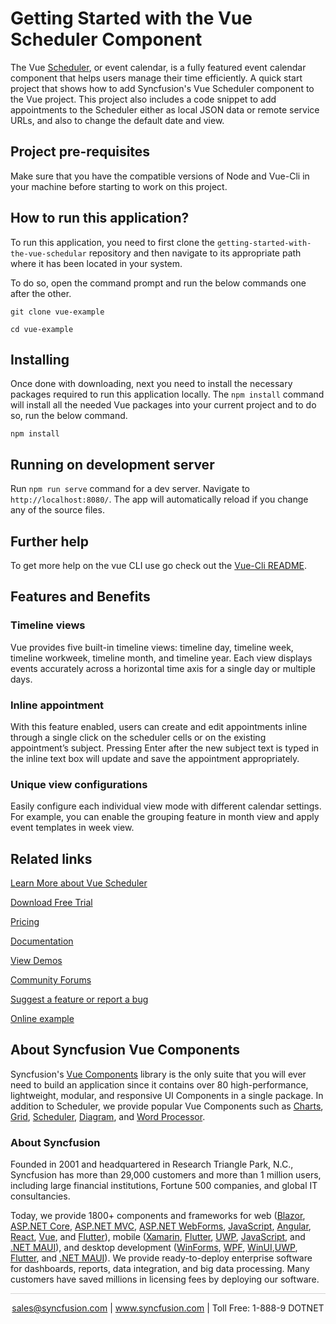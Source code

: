 # Getting Started with the Vue Scheduler Component 

The Vue [Scheduler](https://www.syncfusion.com/vue-components/vue-scheduler?utm_source=github&utm_medium=listing&utm_campaign=vue-scheduler-github-samples), or event calendar, is a fully featured event calendar component that helps users manage their time efficiently. A quick start project that shows how to add Syncfusion's Vue Scheduler component to the Vue project. This project also includes a code snippet to add appointments to the Scheduler either as local JSON data or remote service URLs, and also to change the default date and view.

## Project pre-requisites

Make sure that you have the compatible versions of Node and Vue-Cli in your machine before starting to work on this project.

## How to run this application?

To run this application, you need to first clone the `getting-started-with-the-vue-schedular` repository and then navigate to its appropriate path where it has been located in your system.

To do so, open the command prompt and run the below commands one after the other.

```
git clone vue-example

cd vue-example
```

## Installing

Once done with downloading, next you need to install the necessary packages required to run this application locally. The `npm install` command will install all the needed Vue packages into your current project and to do so, run the below command.

```
npm install
```

## Running on development server

Run `npm run serve` command for a dev server. Navigate to `http://localhost:8080/`. The app will automatically reload if you change any of the source files.

## Further help

To get more help on the vue CLI use go check out the [Vue-Cli README](https://github.com/vuejs/vue-cli/blob/master/README.md).

## Features and Benefits

### Timeline views

Vue provides five built-in timeline views: timeline day, timeline week, timeline workweek, timeline month, and timeline year. Each view displays events accurately across a horizontal time axis for a single day or multiple days.

### Inline appointment

With this feature enabled, users can create and edit appointments inline through a single click on the scheduler cells or on the existing appointment’s subject. Pressing Enter after the new subject text is typed in the inline text box will update and save the appointment appropriately.

### Unique view configurations

Easily configure each individual view mode with different calendar settings. For example, you can enable the grouping feature in month view and apply event templates in week view.

## Related links
[Learn More about Vue Scheduler](https://www.syncfusion.com/vue-components/vue-scheduler?utm_source=github&utm_medium=listing&utm_campaign=vue-scheduler-github-samples)

[Download Free Trial](https://www.syncfusion.com/downloads/vue?utm_source=github&utm_medium=listing&utm_campaign=vue-grid-github-samples)

[Pricing](https://www.syncfusion.com/sales/teamlicense?utm_source=github&utm_medium=listing&utm_campaign=vue-scheduler-github-samples)

[Documentation](https://ej2.syncfusion.com/vue/documentation/schedule/getting-started?utm_source=github&utm_medium=listing&utm_campaign=vue-scheduler-github-samples)

[View Demos](https://github.com/SyncfusionExamples/getting-started-with-the-vue-schedular?utm_source=github&utm_medium=listing&utm_campaign=vue-scheduler-github-samples)

[Community Forums](https://www.syncfusion.com/forums/vue-components?utm_source=github&utm_medium=listing&utm_campaign=vue-scheduler-github-samples)

[Suggest a feature or report a bug](https://www.syncfusion.com/feedback/vue?utm_source=github&utm_medium=listing&utm_campaign=vue-scheduler-github-samples)

[Online example](https://ej2.syncfusion.com/vue/demos/#/bootstrap5/schedule/default.html?utm_source=github&utm_medium=listing&utm_campaign=vue-scheduler-github-samples)

## About Syncfusion Vue Components

Syncfusion's [Vue Components](https://www.syncfusion.com/vue-components?utm_source=github&utm_medium=listing&utm_campaign=vue-scheduler-github-samples) library is the only suite that you will ever need to build an application since it contains over 80 high-performance, lightweight, modular, and responsive UI Components in a single package. In addition to Scheduler, we provide popular Vue Components such as [Charts](https://www.syncfusion.com/vue-components/vue-charts?utm_source=github&utm_medium=listing&utm_campaign=vue-speed-dial-github-samples), [Grid](https://www.syncfusion.com/vue-components/vue-grid?utm_source=github&utm_medium=listing&utm_campaign=vue-speed-dial-github-samples), [Scheduler](https://www.syncfusion.com/vue-components/vue-scheduler?utm_source=github&utm_medium=listing&utm_campaign=vue-scheduler-github-samples), [Diagram](https://www.syncfusion.com/vue-components/vue-diagram?utm_source=github&utm_medium=listing&utm_campaign=vue-scheduler-github-samples), and [Word Processor](https://www.syncfusion.com/vue-components/vue-word-processor?utm_source=github&utm_medium=listing&utm_campaign=vue-scheduler-github-samples).

### About Syncfusion
Founded in 2001 and headquartered in Research Triangle Park, N.C., Syncfusion has more than 29,000 customers and more than 1 million users, including large financial institutions, Fortune 500 companies, and global IT consultancies.

Today, we provide 1800+ components and frameworks for web ([Blazor](https://www.syncfusion.com/blazor-components?utm_source=github&utm_medium=listing&utm_campaign=vue-scheduler-github-samples), [ASP.NET Core](https://www.syncfusion.com/aspnet-core-ui-controls?utm_source=github&utm_medium=listing&utm_campaign=vue-scheduler-github-samples), [ASP.NET MVC](https://www.syncfusion.com/aspnet-mvc-ui-controls?utm_source=github&utm_medium=listing&utm_campaign=vue-scheduler-github-samples), [ASP.NET WebForms](https://www.syncfusion.com/jquery/aspnet-webforms-ui-controls?utm_source=github&utm_medium=listing&utm_campaign=vue-scheduler-github-samples), [JavaScript](https://www.syncfusion.com/javascript-ui-controls?utm_source=github&utm_medium=listing&utm_campaign=vue-scheduler-github-samples), [Angular](https://www.syncfusion.com/angular-components?utm_source=github&utm_medium=listing&utm_campaign=vue-scheduler-github-samples), [React](https://www.syncfusion.com/react-components?utm_source=github&utm_medium=listing&utm_campaign=vue-scheduler-github-samples), [Vue](https://www.syncfusion.com/vue-components?utm_source=github&utm_medium=listing&utm_campaign=vue-scheduler-github-samples), and [Flutter](https://www.syncfusion.com/flutter-widgets?utm_source=github&utm_medium=listing&utm_campaign=vue-scheduler-github-samples)), mobile ([Xamarin](https://www.syncfusion.com/xamarin-ui-controls?utm_source=github&utm_medium=listing&utm_campaign=vue-scheduler-github-samples), [Flutter](https://www.syncfusion.com/flutter-widgets?utm_source=github&utm_medium=listing&utm_campaign=vue-scheduler-github-samples), [UWP](https://www.syncfusion.com/uwp-ui-controls?utm_source=github&utm_medium=listing&utm_campaign=vue-scheduler-github-samples), [JavaScript](https://www.syncfusion.com/javascript-ui-controls?utm_source=github&utm_medium=listing&utm_campaign=vue-scheduler-github-samples), and [.NET MAUI](https://www.syncfusion.com/maui-controls?utm_source=github&utm_medium=listing&utm_campaign=vue-scheduler-github-samples)), and desktop development ([WinForms](https://www.syncfusion.com/winforms-ui-controls?utm_source=github&utm_medium=listing&utm_campaign=vue-scheduler-github-samples), [WPF](https://www.syncfusion.com/wpf-controls?utm_source=github&utm_medium=listing&utm_campaign=vue-scheduler-github-samples), [WinUI](https://www.syncfusion.com/winui-controls?utm_source=github&utm_medium=listing&utm_campaign=vue-scheduler-github-samples),[UWP](https://www.syncfusion.com/uwp-ui-controls?utm_source=github&utm_medium=listing&utm_campaign=vue-scheduler-github-samples), [Flutter](https://www.syncfusion.com/flutter-widgets?utm_source=github&utm_medium=listing&utm_campaign=vue-scheduler-github-samples), and [.NET MAUI](https://www.syncfusion.com/maui-controls?utm_source=github&utm_medium=listing&utm_campaign=vue-scheduler-github-samples)). We provide ready-to-deploy enterprise software for dashboards, reports, data integration, and big data processing. Many customers have saved millions in licensing fees by deploying our software.

<hr style="height:0.3px;border:none;color:lightgrey;background-color:lightgrey;" />

<p align="center">
<a href="mailto:sales@syncfusion.com?Subject=Syncfusion Vue Scheduler - GitHub" target="_top">sales@syncfusion.com</a> | <a href="https://www.syncfusion.com?utm_source=github&utm_medium=listing&utm_campaign=vue-scheduler-github-samples)">www.syncfusion.com</a> | Toll Free: 1-888-9 DOTNET <br>
</p>